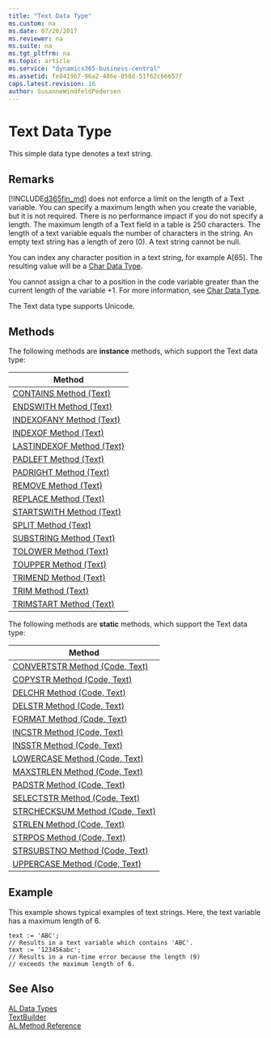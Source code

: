```yaml
---
title: "Text Data Type"
ms.custom: na
ms.date: 07/20/2017
ms.reviewer: na
ms.suite: na
ms.tgt_pltfrm: na
ms.topic: article
ms.service: "dynamics365-business-central"
ms.assetid: fe8419b7-96a2-486e-858d-51f62c66657f
caps.latest.revision: 16
author: SusanneWindfeldPedersen
---
```

# Text Data Type
This simple data type denotes a text string.  
  
## Remarks  
 [!INCLUDE[d365fin_md](../includes/d365fin_md.md)] does not enforce a limit on the length of a Text variable. You can specify a maximum length when you create the variable, but it is not required. There is no performance impact if you do not specify a length. The maximum length of a Text field in a table is 250 characters. The length of a text variable equals the number of characters in the string. An empty text string has a length of zero (0). A text string cannot be null.  
  
 You can index any character position in a text string, for example A[65]. The resulting value will be a [Char Data Type](devenv-char-data-type.md).  
  
 You cannot assign a char to a position in the code variable greater than the current length of the variable +1. For more information, see [Char Data Type](devenv-char-data-type.md).  
  
 The Text data type supports Unicode.  

## Methods
  
The following methods are **instance** methods, which support the Text data type:  

|Method      |
|------------|
|[CONTAINS Method (Text)](../methods/devenv-contains-method-text.md)|
|[ENDSWITH Method (Text)](../methods/devenv-endswith-method-text.md)|
|[INDEXOFANY Method (Text)](../methods/devenv-indexofany-method-text.md)|
|[INDEXOF Method (Text)](../methods/devenv-indexof-method-text.md)|
|[LASTINDEXOF Method (Text)](../methods/devenv-lastindexof-method-text.md)|
|[PADLEFT Method (Text)](../methods/devenv-padleft-method-text.md)|
|[PADRIGHT Method (Text)](../methods/devenv-padright-method-text.md)|
|[REMOVE Method (Text)](../methods/devenv-remove-method-text.md)|
|[REPLACE Method (Text)](../methods/devenv-replace-method-text.md)|
|[STARTSWITH Method (Text)](../methods/devenv-startswith-method-text.md)|
|[SPLIT Method (Text)](../methods/devenv-split-method-text.md)|
|[SUBSTRING Method (Text)](../methods/devenv-substring-method-text.md)|
|[TOLOWER Method (Text)](../methods/devenv-tolower-method-text.md)|
|[TOUPPER Method (Text)](../methods/devenv-toupper-method-text.md)|
|[TRIMEND Method (Text)](../methods/devenv-trimend-method-text.md)|
|[TRIM Method (Text)](../methods/devenv-trim-method-text.md)|
|[TRIMSTART Method (Text)](../methods/devenv-trimstart-method-text.md)|

The following methods are **static** methods, which support the Text data type:

|Method      | 
|------------|
|[CONVERTSTR Method (Code, Text)](../methods/devenv-convertstr-method-code-text.md)|
|[COPYSTR Method (Code, Text)](../methods/devenv-copystr-method-code-text.md)|
|[DELCHR Method (Code, Text)](../methods/devenv-delchr-method-code-text.md)|
|[DELSTR Method (Code, Text)](../methods/devenv-delstr-method-code-text.md)| 
|[FORMAT Method (Code, Text)](../methods/devenv-format-method-code-text.md)|
|[INCSTR Method (Code, Text)](../methods/devenv-incstr-method-code-text.md)|
|[INSSTR Method (Code, Text)](../methods/devenv-insstr-method-code-text.md)|
|[LOWERCASE Method (Code, Text)](../methods/devenv-lowercase-method-code-text.md)|
|[MAXSTRLEN Method (Code, Text)](../methods/devenv-maxstrlen-method-code-text.md)|
|[PADSTR Method (Code, Text)](../methods/devenv-padstr-method-code-text.md)|
|[SELECTSTR Method (Code, Text)](../methods/devenv-selectstr-method-code-text.md)|
|[STRCHECKSUM Method (Code, Text)](../methods/devenv-strchecksum-method-code-text.md)|
|[STRLEN Method (Code, Text)](../methods/devenv-strlen-method-code-text.md)|
|[STRPOS Method (Code, Text)](../methods/devenv-strpos-method-code-text.md)|
|[STRSUBSTNO Method (Code, Text)](../methods/devenv-strsubstno-method-code-text.md)|
|[UPPERCASE Method (Code, Text)](../methods/devenv-uppercase-method-code-text.md)|

## Example  
 This example shows typical examples of text strings. Here, the text variable has a maximum length of 6.  
  
```  
text := 'ABC';  
// Results in a text variable which contains 'ABC'.  
text := '123456abc';  
// Results in a run-time error because the length (9)  
// exceeds the maximum length of 6.  
```  
  
## See Also  
[AL Data Types](devenv-al-data-types.md)  
[TextBuilder](../api/textbuilder-class.md)  
[AL Method Reference](../methods/devenv-al-method-reference.md)  